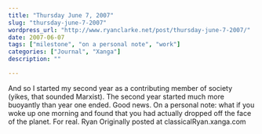 ```yaml
---
title: "Thursday June 7, 2007"
slug: "thursday-june-7-2007"
wordpress_url: "http://www.ryanclarke.net/post/thursday-june-7-2007/"
date: 2007-06-07
tags: ["milestone", "on a personal note", "work"]
categories: ["Journal", "Xanga"]
description: ""

---
```


And so I started my second year as a contributing member of society (yikes, that sounded Marxist). The second year started much more buoyantly than year one ended. Good news.
On a personal note: what if you woke up one morning and found that you had actually dropped off the face of the planet. For real.
Ryan
Originally posted at classicalRyan.xanga.com
